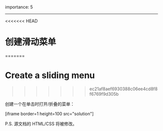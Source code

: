 importance: 5

---

<<<<<<< HEAD
# 创建滑动菜单
=======
# Create a sliding menu
>>>>>>> ec21af8aef6930388c06ee4cd8f8f6769f9d305b

创建一个在单击时打开/折叠的菜单：

[iframe border=1 height=100 src="solution"]

P.S. 源文档的 HTML/CSS 将被修改。
